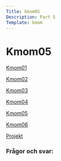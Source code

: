 ```yaml
---
Title: kmom05
Description: Part 5
Template: kmom
---
```


Kmom05
==================

<div class="kmom-sidenav">
    <p><a href="kmom01"><i class="fas fa-dice-one"></i> Kmom01</a></p>
    <p><a href="kmom02"><i class="fas fa-dice-two"></i> Kmom02</a></p>
    <p><a href="kmom03"><i class="fas fa-dice-three"></i> Kmom03</a></p>
    <p><a href="kmom04"><i class="fas fa-dice-four"></i> Kmom04</a></p>
    <p><a href="kmom05"><i class="fas fa-dice-five"></i> Kmom05</a></p>
    <p><a href="kmom06"><i class="fas fa-dice-six"></i> Kmom06</a></p>
    <p><a href="kmom10"><i class="fas fa-tasks"></i> Projekt</a></p>
</div>
<div class="kmom-text">
    <h3>Frågor och svar:</h3>
    <h4></h4>
    <p></p>
    <h4></h4>
    <p></p>
    <h4></h4>
    <p></p>
    <h4></h4>
    <p></p>
    <h4></h4>
    <p></p>
    <p><a href="kmom04"><i class="far fa-arrow-alt-circle-left"></i></a>  <a href="kmom06"><i class="far fa-arrow-alt-circle-right"></i></a></p>